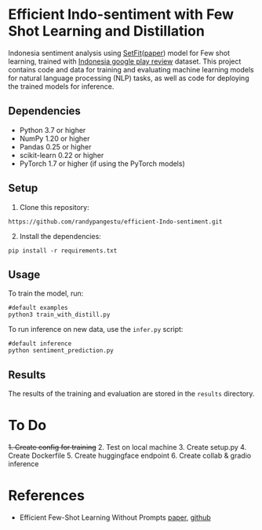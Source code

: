 # Efficient Indo-sentiment with Few Shot Learning and Distillation
Indonesia sentiment analysis using [SetFit](https://github.com/huggingface/setfit)([paper](https://arxiv.org/abs/2209.11055)) model for Few shot learning, trained with [Indonesia google play review](https://huggingface.co/datasets/jakartaresearch/google-play-review) dataset.
This project contains code and data for training and evaluating machine learning models for natural language processing (NLP) tasks, as well as code for deploying the trained models for inference.

## Dependencies

- Python 3.7 or higher
- NumPy 1.20 or higher
- Pandas 0.25 or higher
- scikit-learn 0.22 or higher
- PyTorch 1.7 or higher (if using the PyTorch models)

## Setup

1. Clone this repository:
```
https://github.com/randypangestu/efficient-Indo-sentiment.git
```


2. Install the dependencies:
```
pip install -r requirements.txt
```


## Usage

To train the model, run:

```
#default examples
python3 train_with_distill.py
```

To run inference on new data, use the `infer.py` script:
```
#default inference
python sentiment_prediction.py
```
## Results

The results of the training and evaluation are stored in the `results` directory.

# To Do
~~1. Create config for training~~
2. Test on local machine
3. Create setup.py
4. Create Dockerfile
5. Create huggingface endpoint
6. Create collab & gradio inference

# References
- Efficient Few-Shot Learning Without Prompts [paper](https://arxiv.org/abs/2209.11055), [github](https://github.com/huggingface/setfit)
